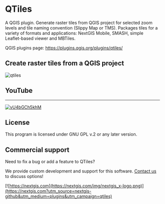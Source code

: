 # QTiles

A QGIS plugin. Generate raster tiles from QGIS project for selected zoom levels and tile naming convention (Slippy Map or TMS). Packages tiles for a variety of formats and applications: NextGIS Mobile, SMASH, simple Leaflet-based viewer and MBTiles. 

QGIS plugins page: https://plugins.qgis.org/plugins/qtiles/ 


## Create raster tiles from a QGIS project

![qtiles](https://github.com/nextgis/qgis_qtiles/assets/101568545/2fe48644-fe8a-405f-a528-f126b7b46e70)

## YouTube
-------------
[![vU4bGCh5khM](https://github.com/nextgis/qgis_qtiles/assets/101568545/44b0cf70-740e-42a9-93e2-77544f506884)](https://youtu.be/vU4bGCh5khM)

License
-------------
This program is licensed under GNU GPL v.2 or any later version.

Commercial support
------------------
Need to fix a bug or add a feature to QTiles?

We provide custom development and support for this software. [Contact us](https://nextgis.com/contact/?utm_source=nextgis-github&utm_medium=plugins&utm_campaign=qtiles) to discuss options!


[![https://nextgis.com](https://nextgis.com/img/nextgis_x-logo.png)](https://nextgis.com?utm_source=nextgis-github&utm_medium=plugins&utm_campaign=qtiles)
